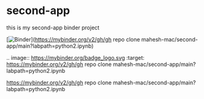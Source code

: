 # second-app
this is my second-app binder project


[![Binder](https://mybinder.org/badge_logo.svg)](https://mybinder.org/v2/gh/gh repo clone mahesh-mac/second-app/main?labpath=python2.ipynb)

.. image:: https://mybinder.org/badge_logo.svg
 :target: https://mybinder.org/v2/gh/gh repo clone mahesh-mac/second-app/main?labpath=python2.ipynb
 
 https://mybinder.org/v2/gh/gh repo clone mahesh-mac/second-app/main?labpath=python2.ipynb
